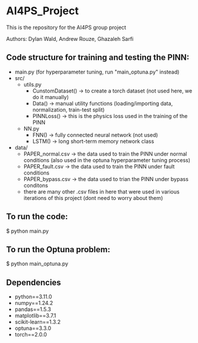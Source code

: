 # AI4PS_Project

This is the repository for the AI4PS group project

Authors: Dylan Wald, Andrew Rouze, Ghazaleh Sarfi

## Code structure for training and testing the PINN:
- main.py (for hyperparameter tuning, run "main_optuna.py" instead)
- src/
    - utils.py
        - CunstomDataset() -> to create a torch dataset (not used here, we do it manually)
        - Data() -> manual utility functions (loading/importing data, normalization, train-test split)
        - PINNLoss() -> this is the physics loss used in the training of the PINN
    - NN.py
        - FNN() -> fully connected neural network (not used)
        - LSTM() -> long short-term memory network class
- data/
    - PAPER_normal.csv -> the data used to train the PINN under normal conditions (also used in the optuna hyperparameter tuning process)
    - PAPER_fault.csv -> the data used to train the PINN under fault conditions
    - PAPER_bypass.csv -> the data used to trian the PINN under bypass conditons
    - there are many other .csv files in here that were used in various iterations of this project (dont need to worry about them)


## To run the code: 
$ python main.py

## To run the Optuna problem: 
$ python main_optuna.py

## Dependencies
- python==3.11.0
- numpy==1.24.2
- pandas==1.5.3
- matplotlib==3.7.1
- scikit-learn==1.3.2
- optuna==3.3.0
- torch==2.0.0